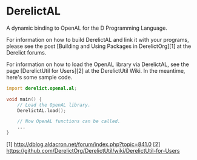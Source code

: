 DerelictAL
==========

A dynamic binding to OpenAL for the D Programming Language.

For information on how to build DerelictAL and link it with your programs, please see the post [Building and Using Packages in DerelictOrg][1] at the Derelict forums.

For information on how to load the OpenAL library via DerelictAL, see the page [DerelictUtil for Users][2] at the DerelictUtil Wiki. In the meantime, here's some sample code.

```D
import derelict.openal.al;

void main() {
    // Load the OpenAL library.
    DerelictAL.load();

    // Now OpenAL functions can be called.
    ...
}
```

[1] http://dblog.aldacron.net/forum/index.php?topic=841.0
[2] https://github.com/DerelictOrg/DerelictUtil/wiki/DerelictUtil-for-Users